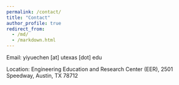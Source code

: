 ```yaml
---
permalink: /contact/
title: "Contact"
author_profile: true
redirect_from: 
  - /md/
  - /markdown.html
---
```



Email: yiyuechen [at] utexas [dot] edu

Location: Engineering Education and Research Center (EER), 2501 Speedway, Austin, TX 78712
